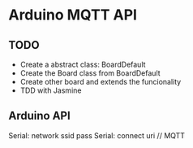 # Arduino MQTT API

## TODO
- Create a abstract class: BoardDefault
- Create the Board class from BoardDefault
- Create other board and extends the funcionality
- TDD with Jasmine

## Arduino API
Serial: network ssid pass
Serial: connect uri // MQTT

